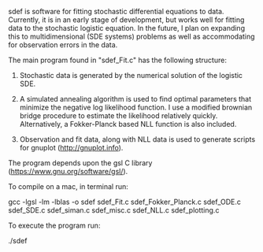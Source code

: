 sdef is software for fitting stochastic differential equations to data.  Currently, it is in an early stage of development, but works well for fitting data to the stochastic logistic equation.  In the future, I plan on expanding this to multidimensional (SDE systems) problems as well as accommodating for observation errors in the data. 

The main program found in "sdef_Fit.c" has the following structure:

1. Stochastic data is generated by the numerical solution of the logistic SDE.

2. A simulated annealing algorithm is used to find optimal parameters that minimize the negative log likelihood function. I use a modified brownian bridge procedure to estimate the likelihood relatively quickly.  Alternatively, a Fokker-Planck based NLL function is also included.

3. Observation and fit data, along with NLL data is used to generate scripts for gnuplot (http://gnuplot.info).

The program depends upon the gsl C library (https://www.gnu.org/software/gsl/).

To compile on a mac, in terminal run:

gcc -lgsl -lm -lblas -o sdef sdef_Fit.c sdef_Fokker_Planck.c sdef_ODE.c sdef_SDE.c sdef_siman.c sdef_misc.c sdef_NLL.c sdef_plotting.c

To execute the program run:

./sdef




